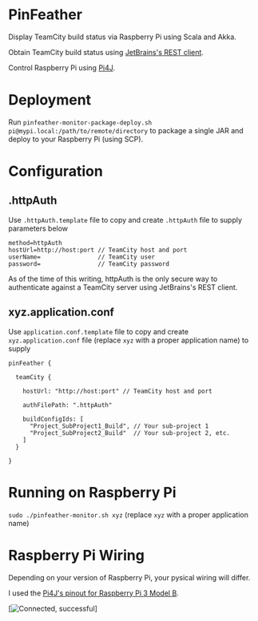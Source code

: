 <!--
  Title: PinFeather
  Description: Display TeamCity build status via Raspberry Pi.
  Author: Araik Grigoryan
  Copyright: 2016 Quantarray, LLC
-->
  
<meta name='keywords' content='scala, akka, raspberry pi, team city, pinfeather'>

# PinFeather

Display TeamCity build status via Raspberry Pi using Scala and Akka.

Obtain TeamCity build status using [JetBrains's REST client](https://github.com/JetBrains/teamcity-rest-client).

Control Raspberry Pi using [Pi4J](http://pi4j.com/).

# Deployment

Run ```pinfeather-monitor-package-deploy.sh pi@mypi.local:/path/to/remote/directory``` to package a single JAR and deploy to your Raspberry Pi (using SCP).

# Configuration

## .httpAuth

Use ```.httpAuth.template``` file to copy and create ```.httpAuth``` file to supply parameters below

```
method=httpAuth
hostUrl=http://host:port // TeamCity host and port
userName=                // TeamCity user
password=                // TeamCity password 
```

As of the time of this writing, httpAuth is the only secure way to authenticate against a TeamCity server using JetBrains's REST client.

## xyz.application.conf

Use ```application.conf.template``` file to copy and create ```xyz.application.conf``` file (replace ```xyz``` with a proper application name) to supply 

```
pinFeather {

  teamCity {

    hostUrl: "http://host:port" // TeamCity host and port

    authFilePath: ".httpAuth"

    buildConfigIds: [
      "Project_SubProject1_Build", // Your sub-project 1
      "Project_SubProject2_Build"  // Your sub-project 2, etc.
    ]
  }

}
```

# Running on Raspberry Pi

```sudo ./pinfeather-monitor.sh xyz``` (replace ```xyz``` with a proper application name)

# Raspberry Pi Wiring

Depending on your version of Raspberry Pi, your pysical wiring will differ. 

I used the [Pi4J's pinout for Raspberry Pi 3 Model B](http://pi4j.com/pins/model-3b-rev1.html).
 
[![Connected, successful](/doc/PinFeatherConnectedSuccessful.JPG)]
